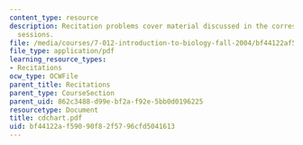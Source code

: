 ```yaml
---
content_type: resource
description: Recitation problems cover material discussed in the corresponding lecture
  sessions.
file: /media/courses/7-012-introduction-to-biology-fall-2004/bf44122af59090f82f5796cfd5041613_cdchart.pdf
file_type: application/pdf
learning_resource_types:
- Recitations
ocw_type: OCWFile
parent_title: Recitations
parent_type: CourseSection
parent_uid: 862c3488-d99e-bf2a-f92e-5bb0d0196225
resourcetype: Document
title: cdchart.pdf
uid: bf44122a-f590-90f8-2f57-96cfd5041613
---
```

